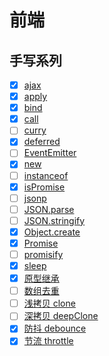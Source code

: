 # 前端 <!-- {docsify-ignore-all} -->

<!-- ## HTML

- doctype
- 各种元素
- link
- input 类型

## CSS

- 盒模型
- Flex
- 选择器、优先级
- 伪类
- 伪元素
- margin 塌陷
- position
- BFC

## JavaScript

- 事件循环，Node 的事件循环
- Proxy
- this 指向
- 原型与原型链、继承
- 闭包与应用场景
- 模块、ES6 与 Commonjs、循环引用
- 数据类型、原始类型与引用类型
- 内存回收

## DOM 与 浏览器

- 浏览器渲染原理
- localStorage、sessionStorage
- 页面生命周期
- location、URL
- history
- navigator
- 事件、事件代理、自定义事件
- 事件冒泡与捕获
- mouseover 与 mouseenter
- 元素大小与大小
- 拖拽
- ajax
- fetch

## HTTP

- HTTP
- HTTP2
- 状态码
- headers
- contentType
- cookie
- 缓存
- websocket
- 跨域与 CORS
- 长连接
- TCP 三次握手与四次挥手

## 网络安全

- xss
- csrf

## React

- 生命周期、不安全的生命周期
- hooks
- hooks 的原理
- 手写一个 hook
- 为什么要用 hooks
- diff 算法，与 vue 的区别
- 虚拟 DOM
- MVC
- memo 原理
- setState 同步或异步
- 相关库

## Webpack

- 构建原理
- 常用 loader
- 常用 plugin
- 实现 loader
- 实现 plugin
- 优化
- webpack 5 特点
- parcel、snowpack、vite
- lerna

## TypeScript

- 数据类型
- 类型声明文件

## 小程序

- 原理
- 性能优化
- 组件列表
- API 列表

## Taro

- 原理

## Nodejs

- 优缺点
- 常用 模块
- 事件循环
- Koa 与相关库
- express
- npm、npm scripts

## 性能优化

## 所谓原理

- 路由实现原理
- 浏览器原理
- react 原理
- MobX 原理
- webpack 构建原理 -->

## 手写系列

- [x] [ajax](手写系列/ajax.md)
- [x] [apply](手写系列/apply.md)
- [x] [bind](手写系列/bind.md)
- [x] [call](手写系列/call.md)
- [ ] [curry](手写系列/curry.md)
- [x] [deferred](手写系列/deferred.md)
- [ ] [EventEmitter](手写系列/event-emitter.md)
- [x] [new](手写系列/new.md)
- [ ] [instanceof](手写系列/instanceof.md)
- [x] [isPromise](手写系列/is-promise.md)
- [ ] [jsonp](手写系列/jsonp.md)
- [ ] [JSON.parse](手写系列/json-parse.md)
- [ ] [JSON.stringify](手写系列/json-stringify.md)
- [x] [Object.create](手写系列/object-create.md)
- [x] [Promise](手写系列/promise.md)
- [ ] [promisify](手写系列/promisify.md)
- [x] [sleep](手写系列/sleep.md)
- [x] [原型继承](手写系列/inherit.md)
- [ ] [数组去重](手写系列/unique.md)
- [ ] [浅拷贝 clone](手写系列/clone.md)
- [ ] [深拷贝 deepClone](手写系列/deep-clone.md)
- [x] [防抖 debounce](手写系列/debounce.md)
- [x] [节流 throttle](手写系列/throttle.md)

<!-- ## Git

- 主要命令

## 设计模式

## 数据结构与算法

## 其他

- PWA
- web worker
- 函数式编程 -->

